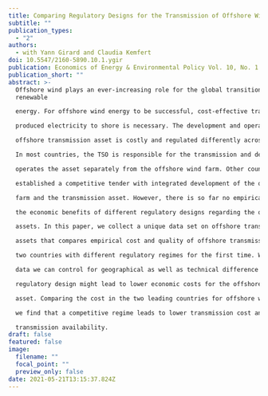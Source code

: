 ```yaml
---
title: Comparing Regulatory Designs for the Transmission of Offshore Wind Energy
subtitle: ""
publication_types:
  - "2"
authors:
  - with Yann Girard and Claudia Kemfert
doi: 10.5547/2160-5890.10.1.ygir
publication: Economics of Energy & Environmental Policy Vol. 10, No. 1
publication_short: ""
abstract: >-
  Offshore wind plays an ever-increasing role for the global transition to
  renewable

  energy. For offshore wind energy to be successful, cost-effective transport of the

  produced electricity to shore is necessary. The development and operation of the

  offshore transmission asset is costly and regulated differently across the globe.

  In most countries, the TSO is responsible for the transmission and develops and

  operates the asset separately from the offshore wind farm. Other countries have

  established a competitive tender with integrated development of the offshore wind

  farm and the transmission asset. However, there is so far no empirical analysis of

  the economic benefits of different regulatory designs regarding the offshore transmission

  assets. In this paper, we collect a unique data set on offshore transmission

  assets that compares empirical cost and quality of offshore transmission assets in

  two countries with different regulatory regimes for the first time. With project level

  data we can control for geographical as well as technical difference to assess which

  regulatory design might lead to lower economic costs for the offshore transmission

  asset. Comparing the cost in the two leading countries for offshore wind energy,

  we find that a competitive regime leads to lower transmission cost and similar

  transmission availability.
draft: false
featured: false
image:
  filename: ""
  focal_point: ""
  preview_only: false
date: 2021-05-21T13:15:37.824Z
---
```

